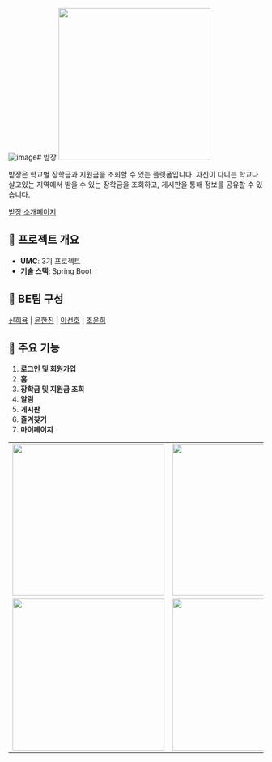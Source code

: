 ![image](https://github.com/awaaaake/UMC_badjang_project_Server/assets/103404308/f35fec6c-dcea-41dc-84a2-9af4f980b078)# 받장
<img src="https://www.notion.so/image/https%3A%2F%2Fs3-us-west-2.amazonaws.com%2Fsecure.notion-static.com%2Fc455c206-3770-4a43-a503-79c364c30b1c%2Fsdfd4x.png?table=block&id=ff5d26ab-dd78-4d76-ae49-bee0adf089c4&spaceId=f1912130-0409-4e90-a90f-6091ae253e73&width=1390&userId=6319c049-6ecd-4c0e-bd40-dfc2d0c81e33&cache=v2" width="300"/>

받장은 학교별 장학금과 지원금을 조회할 수 있는 플랫폼입니다.
자신이 다니는 학교나 살고있는 지역에서 받을 수 있는 장학금을 조회하고, 게시판을 통해 정보를 공유할 수 있습니다.

[받장 소개페이지](https://www.notion.so/makeus-challenge/ff5d26abdd784d76ae49bee0adf089c4)

## 📌 프로젝트 개요
- **UMC**: 3기 프로젝트
- **기술 스택**: Spring Boot

## 📌 BE팀 구성
[신희용](https://github.com/HEE-YONG) | [윤한진](https://github.com/dgw0620) | [이선호](https://github.com/preferrrr) | [조윤희](https://github.com/awaaaake)

## 📌 주요 기능
1. **로그인 및 회원가입**
2. **홈**
3. **장학금 및 지원금 조회**
4. **알림**
5. **게시판**
6. **즐겨찾기**
7. **마이페이지**

<table>
  <tr>
    <td><img src="https://github.com/awaaaake/UMC_badjang_project_Server/assets/103404308/033dc36c-f2f2-4735-8ae2-22a6433c7755" width="300"></td>
    <td><img src="https://github.com/awaaaake/UMC_badjang_project_Server/assets/103404308/c669d9a6-6830-4f06-86a9-f74cfdc8b8f1" width="300"></td>
    <td><img src="https://github.com/awaaaake/UMC_badjang_project_Server/assets/103404308/f0f1f67a-c0b6-441f-b0f2-e6947f3e8906" width="300"></td>
  </tr>
  <tr>
    <td><img src="https://github.com/awaaaake/UMC_badjang_project_Server/assets/103404308/6d9d868f-e772-41ee-8063-ba9d47ecdd1c" width="300"></td>
    <td><img src="https://github.com/awaaaake/UMC_badjang_project_Server/assets/103404308/756bccef-bf6e-4fb1-a778-93a375887885" width="300"></td>
    <td><img src="https://github.com/awaaaake/UMC_badjang_project_Server/assets/103404308/3539110b-34b4-4a1d-b2be-56afea8a302d" width="300"></td>
  </tr>
</table>



